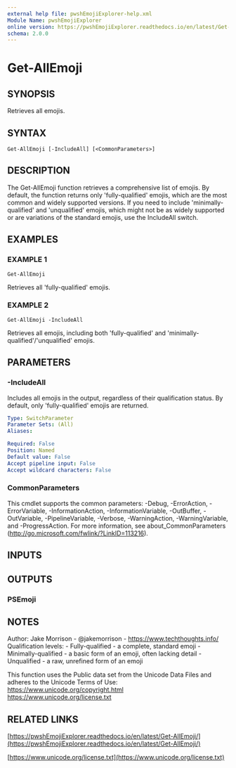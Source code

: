 ```yaml
---
external help file: pwshEmojiExplorer-help.xml
Module Name: pwshEmojiExplorer
online version: https://pwshEmojiExplorer.readthedocs.io/en/latest/Get-AllEmoji/
schema: 2.0.0
---
```


# Get-AllEmoji

## SYNOPSIS
Retrieves all emojis.

## SYNTAX

```
Get-AllEmoji [-IncludeAll] [<CommonParameters>]
```

## DESCRIPTION
The Get-AllEmoji function retrieves a comprehensive list of emojis.
By default, the function returns only 'fully-qualified' emojis, which are the most common and widely supported versions.
If you need to include 'minimally-qualified' and 'unqualified' emojis, which might not be as widely supported or are variations of the standard emojis, use the IncludeAll switch.

## EXAMPLES

### EXAMPLE 1
```
Get-AllEmoji
```

Retrieves all 'fully-qualified' emojis.

### EXAMPLE 2
```
Get-AllEmoji -IncludeAll
```

Retrieves all emojis, including both 'fully-qualified' and 'minimally-qualified'/'unqualified' emojis.

## PARAMETERS

### -IncludeAll
Includes all emojis in the output, regardless of their qualification status.
By default, only 'fully-qualified' emojis are returned.

```yaml
Type: SwitchParameter
Parameter Sets: (All)
Aliases:

Required: False
Position: Named
Default value: False
Accept pipeline input: False
Accept wildcard characters: False
```

### CommonParameters
This cmdlet supports the common parameters: -Debug, -ErrorAction, -ErrorVariable, -InformationAction, -InformationVariable, -OutBuffer, -OutVariable, -PipelineVariable, -Verbose, -WarningAction, -WarningVariable, and -ProgressAction. 
For more information, see about_CommonParameters (http://go.microsoft.com/fwlink/?LinkID=113216).

## INPUTS

## OUTPUTS

### PSEmoji
## NOTES
Author: Jake Morrison - @jakemorrison - https://www.techthoughts.info/
Qualification levels:
    - Fully-qualified - a complete, standard emoji
    - Minimally-qualified - a basic form of an emoji, often lacking detail
    - Unqualified - a raw, unrefined form of an emoji

This function uses the Public data set from the Unicode Data Files and adheres to the Unicode Terms of Use:
    https://www.unicode.org/copyright.html
    https://www.unicode.org/license.txt

## RELATED LINKS

[https://pwshEmojiExplorer.readthedocs.io/en/latest/Get-AllEmoji/](https://pwshEmojiExplorer.readthedocs.io/en/latest/Get-AllEmoji/)

[https://www.unicode.org/license.txt](https://www.unicode.org/license.txt)
